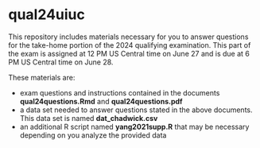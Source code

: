 # qual24uiuc

This repository includes materials necessary for you to answer questions for the take-home portion of the 2024 qualifying examination. This part of the exam is assigned at 12 PM US Central time on June 27 and is due at 6 PM US Central time on June 28.

These materials are: 

- exam questions and instructions contained in the documents **qual24questions.Rmd** and **qual24questions.pdf**
- a data set needed to answer questions stated in the above documents. This data set is named **dat\_chadwick.csv**
- an additional R script named **yang2021supp.R** that may be necessary depending on you analyze the provided data
